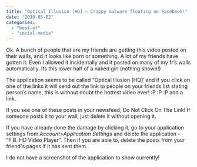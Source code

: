 ```yaml
---
title: "Optical Illusion [HQ] – Crappy malware floating on Facebook!"
date: "2010-05-02"
categories: 
  - "best-of"
  - "social-media"
---
```


Ok. A bunch of people that are my friends are getting this video posted on their walls, and it looks like porn or something. A lot of my friends have gotten it. Even I allowed it incidentally and it posted on many of my fr’s walls automatically. Its this lower half of a naked girl (nothing shown!)

The application seems to be called “Optical Illusion \[HQ\]’ and if you click on one of the links it will send out the link to people on your friends list stating person’s name, this is without doubt the hottest video ever! :P :P :P and a link.

If you see one of these posts in your newsfeed, Do Not Click On The Link! If someone posts it to your wall, just delete it without opening it.

If you have already done the damage by clicking it, go to your application settings from _Account>Application Settings_ and delete the application - “F.B. HD Video Player”. Then if you are able to, delete the posts from your friend's pages if it has sent them.

I do not have a screenshot of the application to show currently!
